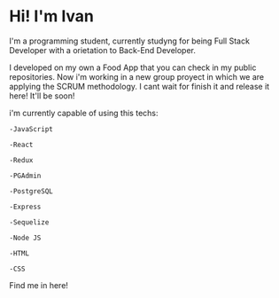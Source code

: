 <h1>Hi! I'm Ivan</h1>
I'm a programming student, currently studyng for being Full Stack Developer with a orietation to Back-End Developer.

I developed on my own a Food App that you can check in my public repositories. Now i'm working in a new group proyect in which we are applying the SCRUM methodology. I cant wait for finish it and release it here! It'll be soon!

i'm currently capable of using this techs:

    -JavaScript 

    -React 

    -Redux 

    -PGAdmin 

    -PostgreSQL 

    -Express 

    -Sequelize 

    -Node JS 

    -HTML 

    -CSS 

Find me in here! 
